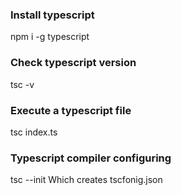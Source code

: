 ### Install typescript
npm i -g typescript

### Check typescript version
tsc -v

### Execute a typescript file
tsc index.ts

### Typescript compiler configuring
tsc --init
Which creates tscfonig.json